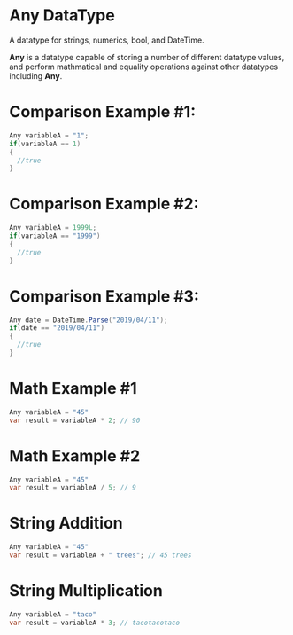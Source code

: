 # Any DataType
A datatype for strings, numerics, bool, and DateTime.

**Any** is a datatype capable of storing a number of different datatype values, and perform mathmatical and equality operations against other datatypes including **Any**.

# Comparison Example #1:
```C#
Any variableA = "1";
if(variableA == 1)
{
  //true
}
```

# Comparison Example #2:
```C#
Any variableA = 1999L;
if(variableA == "1999")
{
  //true
}
```

# Comparison Example #3:
```C#
Any date = DateTime.Parse("2019/04/11");
if(date == "2019/04/11")
{
  //true
}
```

# Math Example #1
```C#
Any variableA = "45"
var result = variableA * 2; // 90
```

# Math Example #2
```C#
Any variableA = "45"
var result = variableA / 5; // 9
```

# String Addition 
```C#
Any variableA = "45"
var result = variableA + " trees"; // 45 trees
```

# String Multiplication
```C#
Any variableA = "taco"
var result = variableA * 3; // tacotacotaco
```
